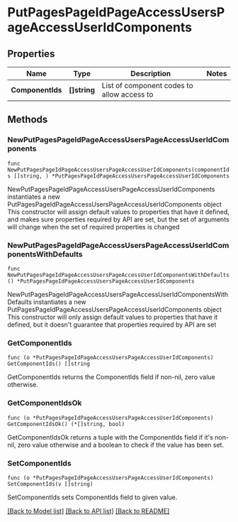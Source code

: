# PutPagesPageIdPageAccessUsersPageAccessUserIdComponents

## Properties

Name | Type | Description | Notes
------------ | ------------- | ------------- | -------------
**ComponentIds** | **[]string** | List of component codes to allow access to | 

## Methods

### NewPutPagesPageIdPageAccessUsersPageAccessUserIdComponents

`func NewPutPagesPageIdPageAccessUsersPageAccessUserIdComponents(componentIds []string, ) *PutPagesPageIdPageAccessUsersPageAccessUserIdComponents`

NewPutPagesPageIdPageAccessUsersPageAccessUserIdComponents instantiates a new PutPagesPageIdPageAccessUsersPageAccessUserIdComponents object
This constructor will assign default values to properties that have it defined,
and makes sure properties required by API are set, but the set of arguments
will change when the set of required properties is changed

### NewPutPagesPageIdPageAccessUsersPageAccessUserIdComponentsWithDefaults

`func NewPutPagesPageIdPageAccessUsersPageAccessUserIdComponentsWithDefaults() *PutPagesPageIdPageAccessUsersPageAccessUserIdComponents`

NewPutPagesPageIdPageAccessUsersPageAccessUserIdComponentsWithDefaults instantiates a new PutPagesPageIdPageAccessUsersPageAccessUserIdComponents object
This constructor will only assign default values to properties that have it defined,
but it doesn't guarantee that properties required by API are set

### GetComponentIds

`func (o *PutPagesPageIdPageAccessUsersPageAccessUserIdComponents) GetComponentIds() []string`

GetComponentIds returns the ComponentIds field if non-nil, zero value otherwise.

### GetComponentIdsOk

`func (o *PutPagesPageIdPageAccessUsersPageAccessUserIdComponents) GetComponentIdsOk() (*[]string, bool)`

GetComponentIdsOk returns a tuple with the ComponentIds field if it's non-nil, zero value otherwise
and a boolean to check if the value has been set.

### SetComponentIds

`func (o *PutPagesPageIdPageAccessUsersPageAccessUserIdComponents) SetComponentIds(v []string)`

SetComponentIds sets ComponentIds field to given value.



[[Back to Model list]](../README.md#documentation-for-models) [[Back to API list]](../README.md#documentation-for-api-endpoints) [[Back to README]](../README.md)


